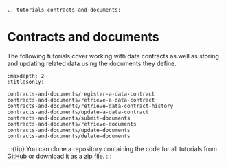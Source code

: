 ```{eval-rst}
.. tutorials-contracts-and-documents:
```

# Contracts and documents

The following tutorials cover working with data contracts as well as storing and updating related data using the documents they define.

```{toctree}
:maxdepth: 2
:titlesonly:

contracts-and-documents/register-a-data-contract
contracts-and-documents/retrieve-a-data-contract
contracts-and-documents/retrieve-data-contract-history
contracts-and-documents/update-a-data-contract
contracts-and-documents/submit-documents
contracts-and-documents/retrieve-documents
contracts-and-documents/update-documents
contracts-and-documents/delete-documents
```

:::{tip}
You can clone a repository containing the code for all tutorials from <a href="https://github.com/dashevo/platform-readme-tutorials#readme" target="_blank">GitHub</a> or download it as a [zip file](https://github.com/dashevo/platform-readme-tutorials/archive/refs/heads/main.zip).
:::
